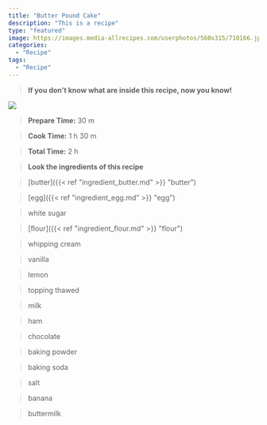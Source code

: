 ```yaml
---
title: "Butter Pound Cake"
description: "This is a recipe"
type: "featured"
image: https://images.media-allrecipes.com/userphotos/560x315/710166.jpg
categories: 
  - "Recipe"
tags: 
  - "Recipe"
---
```



>**If you don't know what are inside this recipe, now you know!**

![](../images/Recipes-Banner.jpg)
> **Prepare Time:** 30 m


> **Cook Time:** 1 h 30 m


> **Total Time:** 2 h

> **Look the ingredients of this recipe**

> [butter]({{< ref "ingredient_butter.md" >}} "butter")

> [egg]({{< ref "ingredient_egg.md" >}} "egg")

> white sugar

> [flour]({{< ref "ingredient_flour.md" >}} "flour")

> whipping cream

> vanilla

> lemon

> topping thawed

> milk

> ham

> chocolate

> baking powder

> baking soda

> salt

> banana

> buttermilk


